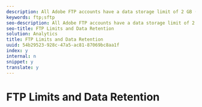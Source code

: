 ```yaml
---
description: All Adobe FTP accounts have a data storage limit of 2 GB (or 63 files). Files are retained on these FTP accounts for 90 days.
keywords: ftp;sftp
seo-description: All Adobe FTP accounts have a data storage limit of 2 GB (or 63 files). Files are retained on these FTP accounts for 90 days.
seo-title: FTP Limits and Data Retention
solution: Analytics
title: FTP Limits and Data Retention
uuid: 54b29523-928c-47a5-ac81-87069bc8aa1f
index: y
internal: n
snippet: y
translate: y
---
```


# FTP Limits and Data Retention

